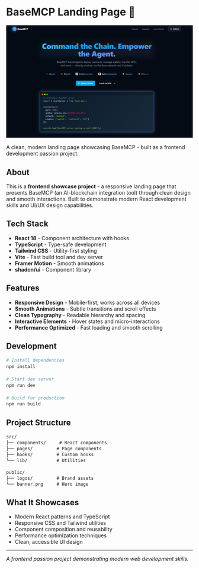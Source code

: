 # BaseMCP Landing Page 🔵

![BaseMCP Website Preview](public/banner.png)

A clean, modern landing page showcasing BaseMCP - built as a frontend development passion project.

## About

This is a **frontend showcase project** - a responsive landing page that presents BaseMCP (an AI-blockchain integration tool) through clean design and smooth interactions. Built to demonstrate modern React development skills and UI/UX design capabilities.

## Tech Stack

- **React 18** - Component architecture with hooks
- **TypeScript** - Type-safe development  
- **Tailwind CSS** - Utility-first styling
- **Vite** - Fast build tool and dev server
- **Framer Motion** - Smooth animations
- **shadcn/ui** - Component library

## Features

- **Responsive Design** - Mobile-first, works across all devices
- **Smooth Animations** - Subtle transitions and scroll effects  
- **Clean Typography** - Readable hierarchy and spacing
- **Interactive Elements** - Hover states and micro-interactions
- **Performance Optimized** - Fast loading and smooth scrolling

## Development

```bash
# Install dependencies
npm install

# Start dev server
npm run dev

# Build for production
npm run build
```

## Project Structure

```
src/
├── components/     # React components
├── pages/         # Page components  
├── hooks/         # Custom hooks
└── lib/           # Utilities

public/
├── logos/         # Brand assets
└── banner.png     # Hero image
```

## What It Showcases

- Modern React patterns and TypeScript
- Responsive CSS and Tailwind utilities
- Component composition and reusability  
- Performance optimization techniques
- Clean, accessible UI design

---

*A frontend passion project demonstrating modern web development skills.*